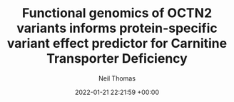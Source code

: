 ---
layout: post
title:  "Functional genomics of OCTN2 variants informs protein-specific variant effect predictor for Carnitine Transporter Deficiency"
date:   2022-01-21 22:21:59 +00:00
image: images/octn2.png
categories: research
author: "Neil Thomas"
authors: "Megan L. Koleske, Gregory McInnes, Julia E. H. Brown, <u>Neil Thomas</u>, Keino Hutchinson, Marcus Y. Chin, Antoine Koehl, Michelle R. Arkin, Avner Schlessinger, Renata C. Gallagher, Yun S. Song, Russ B. Altman, Kathleen M. Giacomini"
venue: "PNAS"
paper: https://www.pnas.org/doi/10.1073/pnas.2210247119
---